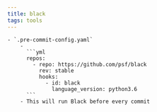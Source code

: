 ```yaml
---
title: black
tags: tools
---
```


	- `.pre-commit-config.yaml`
		-
		  ```yml
		  repos:
		    - repo: https://github.com/psf/black
		      rev: stable
		      hooks:
		        - id: black
		          language_version: python3.6
		  ```
		- This will run Black before every commit